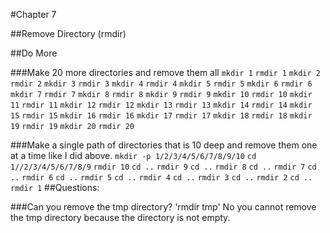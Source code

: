#Chapter 7

##Remove Directory (rmdir)

##Do More

###Make 20 more directories and remove them all
`mkdir 1`
`rmdir 1`
`mkdir 2`
`rmdir 2`
`mkdir 3`
`rmdir 3`
`mkdir 4`
`rmdir 4`
`mkdir 5`
`rmdir 5`
`mkdir 6`
`rmdir 6`
`mkdir 7`
`rmdir 7`
`mkdir 8`
`rmdir 8`
`mkdir 9`
`rmdir 9`
`mkdir 10`
`rmdir 10`
`mkdir 11`
`rmdir 11`
`mkdir 12`
`rmdir 12`
`mkdir 13`
`rmdir 13`
`mkdir 14`
`rmdir 14`
`mkdir 15`
`rmdir 15`
`mkdir 16`
`rmdir 16`
`mkdir 17`
`rmdir 17`
`mkdir 18`
`rmdir 18`
`mkdir 19`
`rmdir 19`
`mkdir 20`
`rmdir 20`

###Make a single path of directories that is 10 deep and remove them one at a time like I did above.
`mkdir -p 1/2/3/4/5/6/7/8/9/10`
`cd 1//2/3/4/5/6/7/8/9`
`rmdir 10`
`cd ..`
`rmdir 9`
`cd ..`
`rmdir 8`
`cd ..`
`rmdir 7`
`cd ..`
`rmdir 6`
`cd ..`
`rmdir 5`
`cd ..`
`rmdir 4`
`cd ..`
`rmdir 3`
`cd ..`
`rmdir 2`
`cd ..`
`rmdir 1`
##Questions:

###Can you remove the tmp directory?
'rmdir tmp'
No you cannot remove the tmp directory because the directory is not empty.





